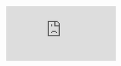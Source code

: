 <iframe allowtransparency="true" frameborder="0" scrolling="yes" src="https://youtu.be/mWl45NkFBOc" border: none; height: 870px; width: 1000px;"> </iframe>
